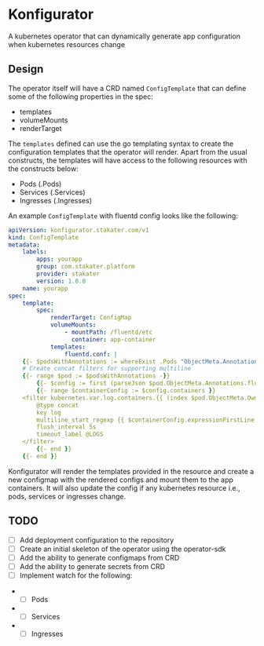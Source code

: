 # Konfigurator

A kubernetes operator that can dynamically generate app configuration when kubernetes resources change

## Design

The operator itself will have a CRD named `ConfigTemplate` that can define some of the following properties in the spec:

- templates
- volumeMounts
- renderTarget

The `templates` defined can use the go templating syntax to create the configuration templates that the operator will render. Apart from the usual constructs, the templates will have access to the following resources with the constructs below:

- Pods (.Pods)
- Services (.Services)
- Ingresses (.Ingresses)

An example `ConfigTemplate` with fluentd config looks like the following:

```yaml
apiVersion: konfigurator.stakater.com/v1
kind: ConfigTemplate
metadata:
    labels:
        apps: yourapp
        group: com.stakater.platform
        provider: stakater
        version: 1.0.0
    name: yourapp
spec:
    template:
        spec:
            renderTarget: ConfigMap
            volumeMounts:
                - mountPath: /fluentd/etc
                  container: app-container
            templates:
                fluentd.conf: |
    {{- $podsWithAnnotations := whereExist .Pods "ObjectMeta.Annotations.fluentdConfiguration" -}}
    # Create concat filters for supporting multiline
    {{- range $pod := $podsWithAnnotations -}}
        {{- $config := first (parseJson $pod.ObjectMeta.Annotations.fluentdConfiguration) }}
        {{- range $containerConfig := $config.containers }}
    <filter kubernetes.var.log.containers.{{ (index $pod.ObjectMeta.OwnerReferences 0).Name }}**_{{ $pod.ObjectMeta.Namespace }}_{{ $containerConfig.containerName }}**.log>
        @type concat
        key log
        multiline_start_regexp {{ $containerConfig.expressionFirstLine }}
        flush_interval 5s
        timeout_label @LOGS
    </filter>
        {{- end }}
    {{- end }}
```

Konfigurator will render the templates provided in the resource and create a new configmap with the rendered configs and mount them to the app containers. It will also update the config if any kubernetes resource i.e., pods, services or ingresses change.

## TODO

-[ ] Add deployment configuration to the repository
-[ ] Create an initial skeleton of the operator using the operator-sdk
-[ ] Add the ability to generate configmaps from CRD
-[ ] Add the ability to generate secrets from CRD
-[ ] Implement watch for the following:

- -[ ] Pods
- -[ ] Services
- -[ ] Ingresses
